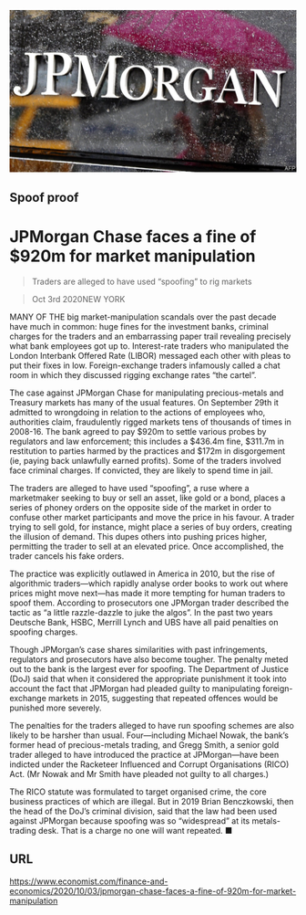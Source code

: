 ![](./images/20201003_FNP501.jpg)

## Spoof proof

# JPMorgan Chase faces a fine of $920m for market manipulation

> Traders are alleged to have used “spoofing” to rig markets

> Oct 3rd 2020NEW YORK

MANY OF THE big market-manipulation scandals over the past decade have much in common: huge fines for the investment banks, criminal charges for the traders and an embarrassing paper trail revealing precisely what bank employees got up to. Interest-rate traders who manipulated the London Interbank Offered Rate (LIBOR) messaged each other with pleas to put their fixes in low. Foreign-exchange traders infamously called a chat room in which they discussed rigging exchange rates “the cartel”.

The case against JPMorgan Chase for manipulating precious-metals and Treasury markets has many of the usual features. On September 29th it admitted to wrongdoing in relation to the actions of employees who, authorities claim, fraudulently rigged markets tens of thousands of times in 2008-16. The bank agreed to pay $920m to settle various probes by regulators and law enforcement; this includes a $436.4m fine, $311.7m in restitution to parties harmed by the practices and $172m in disgorgement (ie, paying back unlawfully earned profits). Some of the traders involved face criminal charges. If convicted, they are likely to spend time in jail.

The traders are alleged to have used “spoofing”, a ruse where a marketmaker seeking to buy or sell an asset, like gold or a bond, places a series of phoney orders on the opposite side of the market in order to confuse other market participants and move the price in his favour. A trader trying to sell gold, for instance, might place a series of buy orders, creating the illusion of demand. This dupes others into pushing prices higher, permitting the trader to sell at an elevated price. Once accomplished, the trader cancels his fake orders.

The practice was explicitly outlawed in America in 2010, but the rise of algorithmic traders—which rapidly analyse order books to work out where prices might move next—has made it more tempting for human traders to spoof them. According to prosecutors one JPMorgan trader described the tactic as “a little razzle-dazzle to juke the algos”. In the past two years Deutsche Bank, HSBC, Merrill Lynch and UBS have all paid penalties on spoofing charges.

Though JPMorgan’s case shares similarities with past infringements, regulators and prosecutors have also become tougher. The penalty meted out to the bank is the largest ever for spoofing. The Department of Justice (DoJ) said that when it considered the appropriate punishment it took into account the fact that JPMorgan had pleaded guilty to manipulating foreign-exchange markets in 2015, suggesting that repeated offences would be punished more severely.

The penalties for the traders alleged to have run spoofing schemes are also likely to be harsher than usual. Four—including Michael Nowak, the bank’s former head of precious-metals trading, and Gregg Smith, a senior gold trader alleged to have introduced the practice at JPMorgan—have been indicted under the Racketeer Influenced and Corrupt Organisations (RICO) Act. (Mr Nowak and Mr Smith have pleaded not guilty to all charges.)

The RICO statute was formulated to target organised crime, the core business practices of which are illegal. But in 2019 Brian Benczkowski, then the head of the DoJ’s criminal division, said that the law had been used against JPMorgan because spoofing was so “widespread” at its metals-trading desk. That is a charge no one will want repeated. ■

## URL

https://www.economist.com/finance-and-economics/2020/10/03/jpmorgan-chase-faces-a-fine-of-920m-for-market-manipulation
